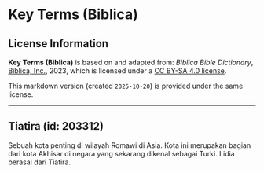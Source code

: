 # Key Terms (Biblica)

## License Information

**Key Terms (Biblica)** is based on and adapted from: _Biblica Bible Dictionary_, [Biblica, Inc.](https://www.biblica.com/), 2023, which is licensed under a [CC BY-SA 4.0 license](https://creativecommons.org/licenses/by-sa/4.0/legalcode.en).

This markdown version (created `2025-10-20`) is provided under the same license.



--------------------------------

## Tiatira (id: 203312)

Sebuah kota penting di wilayah Romawi di Asia. Kota ini merupakan bagian dari kota Akhisar di negara yang sekarang dikenal sebagai Turki. Lidia berasal dari Tiatira.


